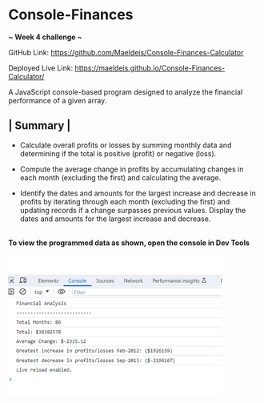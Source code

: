 # Console-Finances

**~ Week 4 challenge ~**

GitHub Link: https://github.com/Maeldeis/Console-Finances-Calculator

Deployed Live Link: https://maeldeis.github.io/Console-Finances-Calculator/

A JavaScript console-based program designed to analyze the financial performance of a given array.

## | Summary |

- Calculate overall profits or losses by summing monthly data and determining if the total is positive (profit) or negative (loss). 

- Compute the average change in profits by accumulating changes in each month (excluding the first) and calculating the average.

- Identify the dates and amounts for the largest increase and decrease in profits by iterating through each month (excluding the first) and updating records if a change surpasses previous values. Display the dates and amounts for the largest increase and decrease.

\
**To view the programmed data as shown, open the console in Dev Tools**

![Final console display](console.png)

